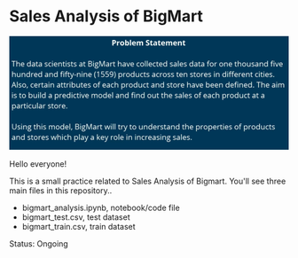 # Sales Analysis of BigMart

<img src="bigmart_statement.PNG" alt="a" width="600"/>

Hello everyone!

This is a small practice related to Sales Analysis of Bigmart.
You'll see three main files in this repository..

* bigmart_analysis.ipynb, notebook/code file
* bigmart_test.csv, test dataset
* bigmart_train.csv, train dataset

Status: Ongoing


